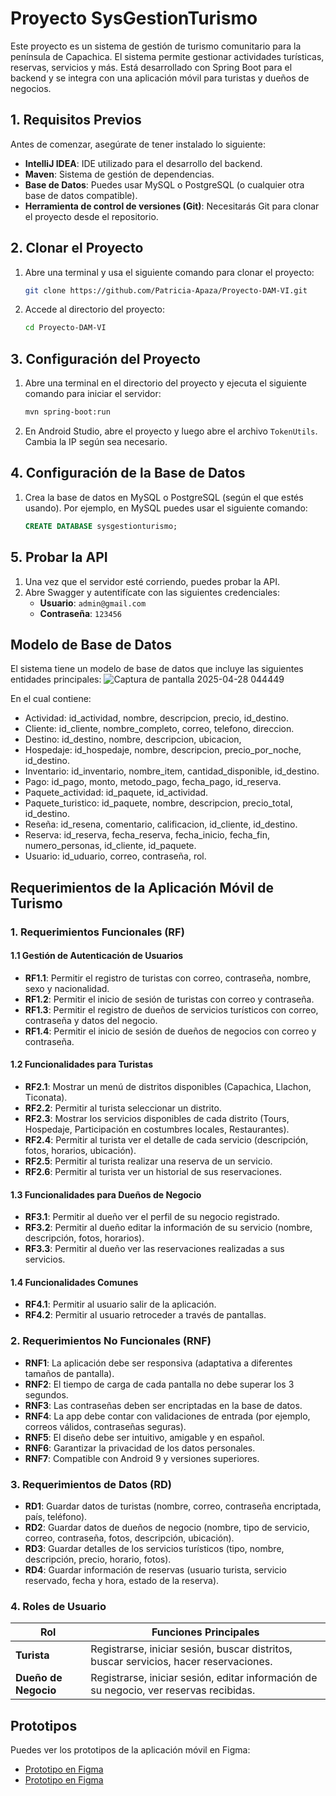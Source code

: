 # Proyecto SysGestionTurismo

Este proyecto es un sistema de gestión de turismo comunitario para la península de Capachica. El sistema permite gestionar actividades turísticas, reservas, servicios y más. Está desarrollado con Spring Boot para el backend y se integra con una aplicación móvil para turistas y dueños de negocios.

## 1. Requisitos Previos

Antes de comenzar, asegúrate de tener instalado lo siguiente:

- **IntelliJ IDEA**: IDE utilizado para el desarrollo del backend.
- **Maven**: Sistema de gestión de dependencias.
- **Base de Datos**: Puedes usar MySQL o PostgreSQL (o cualquier otra base de datos compatible).
- **Herramienta de control de versiones (Git)**: Necesitarás Git para clonar el proyecto desde el repositorio.

## 2. Clonar el Proyecto

1. Abre una terminal y usa el siguiente comando para clonar el proyecto:
    ```bash
    git clone https://github.com/Patricia-Apaza/Proyecto-DAM-VI.git
    ```

2. Accede al directorio del proyecto:
    ```bash
    cd Proyecto-DAM-VI
    ```

## 3. Configuración del Proyecto

1. Abre una terminal en el directorio del proyecto y ejecuta el siguiente comando para iniciar el servidor:
    ```bash
    mvn spring-boot:run
    ```

2. En Android Studio, abre el proyecto y luego abre el archivo `TokenUtils`. Cambia la IP según sea necesario.

## 4. Configuración de la Base de Datos

1. Crea la base de datos en MySQL o PostgreSQL (según el que estés usando). Por ejemplo, en MySQL puedes usar el siguiente comando:
    ```sql
    CREATE DATABASE sysgestionturismo;
    ```

## 5. Probar la API

1. Una vez que el servidor esté corriendo, puedes probar la API.
2. Abre Swagger y autentifícate con las siguientes credenciales:
   - **Usuario**: `admin@gmail.com`
   - **Contraseña**: `123456`

## Modelo de Base de Datos

El sistema tiene un modelo de base de datos que incluye las siguientes entidades principales:
![Captura de pantalla 2025-04-28 044449](https://github.com/user-attachments/assets/87c8091c-3528-44bb-851b-a0566b152591)

En el cual contiene:
  - Actividad: id_actividad,	nombre,	descripcion,	precio,	id_destino.
  - Cliente: id_cliente,	nombre_completo,	correo,	telefono,	direccion.
  - Destino: id_destino,	nombre,	descripcion,	ubicacion,
  - Hospedaje: id_hospedaje,	nombre,	descripcion,	precio_por_noche,	id_destino.
  - Inventario: id_inventario,	nombre_item,	cantidad_disponible,	id_destino.
  - Pago: id_pago,	monto,	metodo_pago,	fecha_pago,	id_reserva.
  - Paquete_actividad: id_paquete,	id_actividad.
  - Paquete_turistico: id_paquete,	nombre,	descripcion,	precio_total,	id_destino.
  - Reseña: id_resena,	comentario,	calificacion,	id_cliente,	id_destino.
  - Reserva: id_reserva,	fecha_reserva,	fecha_inicio,	fecha_fin,	numero_personas,	id_cliente,	id_paquete.
  - Usuario: id_uduario, correo, contraseña, rol.

## Requerimientos de la Aplicación Móvil de Turismo

### 1. Requerimientos Funcionales (RF)

#### 1.1 Gestión de Autenticación de Usuarios

- **RF1.1**: Permitir el registro de turistas con correo, contraseña, nombre, sexo y nacionalidad.
- **RF1.2**: Permitir el inicio de sesión de turistas con correo y contraseña.
- **RF1.3**: Permitir el registro de dueños de servicios turísticos con correo, contraseña y datos del negocio.
- **RF1.4**: Permitir el inicio de sesión de dueños de negocios con correo y contraseña.

#### 1.2 Funcionalidades para Turistas

- **RF2.1**: Mostrar un menú de distritos disponibles (Capachica, Llachon, Ticonata).
- **RF2.2**: Permitir al turista seleccionar un distrito.
- **RF2.3**: Mostrar los servicios disponibles de cada distrito (Tours, Hospedaje, Participación en costumbres locales, Restaurantes).
- **RF2.4**: Permitir al turista ver el detalle de cada servicio (descripción, fotos, horarios, ubicación).
- **RF2.5**: Permitir al turista realizar una reserva de un servicio.
- **RF2.6**: Permitir al turista ver un historial de sus reservaciones.

#### 1.3 Funcionalidades para Dueños de Negocio

- **RF3.1**: Permitir al dueño ver el perfil de su negocio registrado.
- **RF3.2**: Permitir al dueño editar la información de su servicio (nombre, descripción, fotos, horarios).
- **RF3.3**: Permitir al dueño ver las reservaciones realizadas a sus servicios.

#### 1.4 Funcionalidades Comunes

- **RF4.1**: Permitir al usuario salir de la aplicación.
- **RF4.2**: Permitir al usuario retroceder a través de pantallas.

### 2. Requerimientos No Funcionales (RNF)

- **RNF1**: La aplicación debe ser responsiva (adaptativa a diferentes tamaños de pantalla).
- **RNF2**: El tiempo de carga de cada pantalla no debe superar los 3 segundos.
- **RNF3**: Las contraseñas deben ser encriptadas en la base de datos.
- **RNF4**: La app debe contar con validaciones de entrada (por ejemplo, correos válidos, contraseñas seguras).
- **RNF5**: El diseño debe ser intuitivo, amigable y en español.
- **RNF6**: Garantizar la privacidad de los datos personales.
- **RNF7**: Compatible con Android 9 y versiones superiores.

### 3. Requerimientos de Datos (RD)

- **RD1**: Guardar datos de turistas (nombre, correo, contraseña encriptada, país, teléfono).
- **RD2**: Guardar datos de dueños de negocio (nombre, tipo de servicio, correo, contraseña, fotos, descripción, ubicación).
- **RD3**: Guardar detalles de los servicios turísticos (tipo, nombre, descripción, precio, horario, fotos).
- **RD4**: Guardar información de reservas (usuario turista, servicio reservado, fecha y hora, estado de la reserva).

### 4. Roles de Usuario

| Rol               | Funciones Principales                                                                 |
|-------------------|----------------------------------------------------------------------------------------|
| **Turista**       | Registrarse, iniciar sesión, buscar distritos, buscar servicios, hacer reservaciones. |
| **Dueño de Negocio** | Registrarse, iniciar sesión, editar información de su negocio, ver reservas recibidas. |

## Prototipos

Puedes ver los prototipos de la aplicación móvil en Figma:  
- [Prototipo en Figma](https://www.figma.com/proto/eDt0JbWJj7ZaogjJwLUsn8/YakuApp?node-id=0-1&t=ROPQ0LbkbiRLvQBC-1)
- [Prototipo en Figma](https://www.figma.com/proto/eDt0JbWJj7ZaogjJwLUsn8/YakuApp?node-id=5-78&t=Rsz1wmt13XAkuOyC-1&starting-point-node-id=3%3A51)

